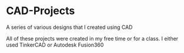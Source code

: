 # CAD-Projects
A series of various designs that I created using CAD

All of these projects were created in my free time or for a class.
I either used TinkerCAD or Autodesk Fusion360

